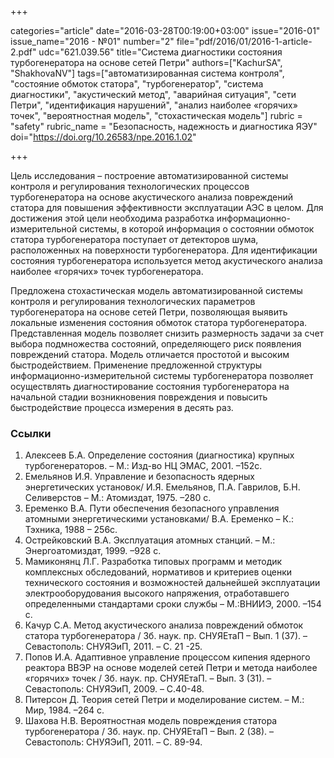 +++

categories="article"
date="2016-03-28T00:19:00+03:00"
issue="2016-01"
issue_name="2016 - №01"
number="2"
file="pdf/2016/01/2016-1-article-2.pdf"
udc="621.039.56"
title="Система диагностики состояния турбогенератора на основе сетей Петри"
authors=["KachurSA", "ShakhovaNV"]
tags=["автоматизированная система контроля", "состояние обмоток статора", "турбогенератор", "система диагностики", "акустический метод", "аварийная ситуация", "сети Петри", "идентификация нарушений", "анализ наиболее «горячих» точек", "вероятностная модель", "стохастическая модель"]
rubric = "safety"
rubric_name = "Безопасность, надежность и диагностика ЯЭУ"
doi="https://doi.org/10.26583/npe.2016.1.02"

+++

Цель исследования – построение автоматизированной системы контроля и регулирования технологических процессов турбогенератора на основе акустического анализа повреждений статора для повышения эффективности эксплуатации АЭС в целом. Для достижения этой цели необходима разработка информационно-измерительной системы, в которой информация о состоянии обмоток статора турбогенератора поступает от детекторов шума, расположенных на поверхности турбогенератора. Для идентификации состояния турбогенератора используется метод акустического анализа наиболее «горячих» точек турбогенератора.

Предложена стохастическая модель автоматизированной системы контроля и регулирования технологических параметров турбогенератора на основе сетей Петри, позволяющая выявить локальные изменения состояния обмоток статора турбогенератора. Представленная модель позволяет снизить размерность задачи за счет выбора подмножества состояний, определяющего риск появления повреждений статора. Модель отличается простотой и высоким быстродействием. Применение предложенной структуры информационно-измерительной системы турбогенератора позволяет осуществлять диагностирование состояния турбогенератора на начальной стадии возникновения повреждения и повысить быстродействие процесса измерения в десять раз.

### Ссылки

1. Алексеев Б.А. Определение состояния (диагностика) крупных турбогенераторов. – М.: Изд-во НЦ ЭМАС, 2001. –152с.
2. Емельянов И.Я. Управление и безопасность ядерных энергетических установок/ И.Я. Емельянов, П.А. Гаврилов, Б.Н. Селиверстов – М.: Атомиздат, 1975. –280 с.
3. Еременко В.А. Пути обеспечения безопасного управления атомными энергетическими установками/ В.А. Еременко – К.: Тэхника, 1988 – 256с.
4. Острейковский В.А. Эксплуатация атомных станций. – М.: Энергоатомиздат, 1999. –928 с.
5. Мамиконянц Л.Г. Разработка типовых программ и методик комплексных обследований, нормативов и критериев оценки технического состояния и возможностей дальнейшей эксплуатации электрооборудования высокого напряжения, отработавшего определенными стандартами сроки службы – М.:ВНИИЭ, 2000. –154 с.
6. Качур С.А. Метод акустического анализа повреждений обмоток статора турбогенератора / Зб. наук. пр. СНУЯЕтаП – Вып. 1 (37). –Севастополь: СНУЯЭиП, 2011. – С. 21 -25.
7. Попов И.А. Адаптивное управление процессом кипения ядерного реактора ВВЭР на основе моделей сетей Петри и метода наиболее «горячих» точек / Зб. наук. пр. СНУЯЕтаП. – Вып. 3 (31). – Севастополь: СНУЯЭиП, 2009. – С.40-48.
8. Питерсон Д. Теория сетей Петри и моделирование систем. – М.: Мир, 1984. –264 с.
9. Шахова Н.В. Вероятностная модель повреждения статора турбогенератора / Зб. наук. пр. СНУЯЕтаП – Вып. 2 (38). – Севастополь: СНУЯЭиП, 2011. – С. 89-94.